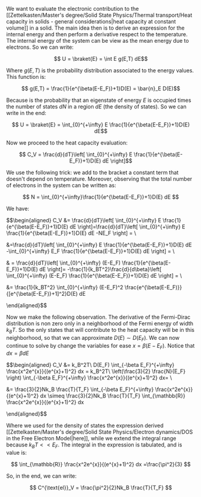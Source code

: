 We want to evaluate the electronic contribution to the [[Zettelkasten/Master's degree/Solid State Physics/Thermal transport/Heat capacity in solids - general considerations|heat capacity at constant volume]] in a solid.
The main idea then is to derive an expression for the internal energy and then perform a derivative respect to the temperature.
The internal energy of the system can be view as the mean energy due to electrons.
So we can write:

$$ U = \braket{E} = \int E g(E,T) dE$$

Where $g(E,T)$ is the probability distribution associated to the energy values. This function is:

$$ g(E,T) = \frac{1}{e^{\beta(E-E_F)}+1}D(E) = \bar{n}_E D(E)$$

Because is the probability that an eigenstate of energy $E$ is occupied times the number of states $dN$ in a region $dE$ (the density of states).
So we can write in the end:

$$ U = \braket{E} = \int_{0}^{+\infty} E \frac{1}{e^{\beta(E-E_F)}+1}D(E) dE$$

Now we proceed to the heat capacity evaluation:

$$ C_V = \frac{d}{dT}\left[ \int_{0}^{+\infty} E \frac{1}{e^{\beta(E-E_F)}+1}D(E) dE \right]$$

We use the following trick: we add to the bracket a constant term that doesn't depend on temperature. Moreover, observing that the total number of electrons in the system can be written as:

$$ N  = \int_{0}^{+\infty}\frac{1}{e^{\beta(E-E_F)}+1}D(E) dE $$

We have:

$$\begin{aligned} 
C_V &= \frac{d}{dT}\left[ \int_{0}^{+\infty} E \frac{1}{e^{\beta(E-E_F)}+1}D(E) dE \right]=\frac{d}{dT}\left[ \int_{0}^{+\infty} E \frac{1}{e^{\beta(E-E_F)}+1}D(E) dE -NE_F \right] = \\

&=\frac{d}{dT}\left[ \int_{0}^{+\infty} E \frac{1}{e^{\beta(E-E_F)}+1}D(E) dE -\int_{0}^{+\infty} E_F \frac{1}{e^{\beta(E-E_F)}+1}D(E) dE \right] = \\

& = \frac{d}{dT}\left[ \int_{0}^{+\infty} (E-E_F) \frac{1}{e^{\beta(E-E_F)}+1}D(E) dE \right]=  -\frac{1}{k_BT^2}\frac{d}{d\beta}\left[ \int_{0}^{+\infty} (E-E_F) \frac{1}{e^{\beta(E-E_F)}+1}D(E) dE \right] = \\

&=  \frac{1}{k_BT^2} \int_{0}^{+\infty} (E-E_F)^2 \frac{e^{\beta(E-E_F)}}{[e^{\beta(E-E_F)}+1]^2}D(E) dE 

\end{aligned}$$

Now we make the following observation. The derivative of the Fermi-Dirac distribution is non zero only in a neighborhood of the Fermi energy of width $k_BT$. So the only states that will contribute to the heat capacity will be in this neighborhood, so that  we can approximate $D(E) \sim D(E_F)$.
We can now continue to solve by change the variables for ease $x=\beta(E-E_F)$. Notice that $dx=\beta dE$

$$\begin{aligned} 
C_V &= k_B^2T\ D(E_F) \int_{-\beta E_F}^{+\infty} \frac{x^2e^{x}}{(e^{x}+1)^2} dx = k_B^2T\ \left(\frac{3}{2} \frac{N}{E_F}  \right) \int_{-\beta E_F}^{+\infty} \frac{x^2e^{x}}{(e^{x}+1)^2} dx= \\

&= \frac{3}{2}Nk_B \frac{T}{T_F} \int_{-\beta E_F}^{+\infty} \frac{x^2e^{x}}{(e^{x}+1)^2} dx \simeq \frac{3}{2}Nk_B \frac{T}{T_F} \int_{\mathbb{R}} \frac{x^2e^{x}}{(e^{x}+1)^2} dx

\end{aligned}$$

Where we used for the density of states the expression derived [[Zettelkasten/Master's degree/Solid State Physics/Electron dynamics/DOS in the Free Electron Model|here]], while we extend the integral range because $k_BT<<E_F$.
The integral in the expression is tabulated, and is value is:

$$ \int_{\mathbb{R}} \frac{x^2e^{x}}{(e^{x}+1)^2} dx =\frac{\pi^2}{3} $$

So, in the end, we can write:

$$ C^{\text{el}}_V = \frac{\pi^2}{2}Nk_B \frac{T}{T_F}  $$
